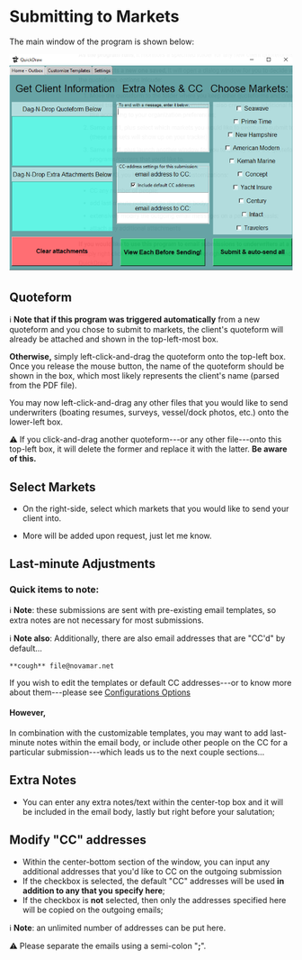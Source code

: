 # Submitting to Markets

The main window of the program is shown below:

![Main Window](../assets/main_window.png)

## Quoteform

:information_source: **Note that if this program was triggered automatically** from a new quoteform and you chose to submit to markets, the client's quoteform will already be attached and shown in the top-left-most box.

**Otherwise,** simply left-click-and-drag the quoteform onto the top-left box. Once you release the mouse button, the name of the quoteform should be shown in the box, which most likely represents the client's name (parsed from the PDF file).

You may now left-click-and-drag any other files that you would like to send underwriters (boating resumes, surveys, vessel/dock photos, etc.) onto the lower-left box.

:warning: If you click-and-drag another quoteform---or any other file---onto this top-left box, it will delete the former and replace it with the latter. **Be aware of this.**

## Select Markets

- On the right-side, select which markets that you would like to send your client into.

- More will be added upon request, just let me know.

## Last-minute Adjustments

### Quick items to note:

:information_source: **Note**: these submissions are sent with pre-existing email templates, so extra notes are not necessary for most submissions.

:information_source: **Note also**: Additionally, there are also email addresses that are "CC'd" by default...

    **cough** file@novamar.net

If you wish to edit the templates or default CC addresses---or to know more about them---please see [Configurations Options](configurations-options.md)

#### However,

In combination with the customizable templates, you may want to add last-minute notes within the email body, or include other people on the CC for a particular submission---which leads us to the next couple sections...

## Extra Notes

- You can enter any extra notes/text within the center-top box and it will be included in the email body, lastly but right before your salutation;

## Modify "CC" addresses

- Within the center-bottom section of the window, you can input any additional addresses that you'd like to CC on the outgoing submission
- If the checkbox is selected, the default "CC" addresses will be used **in addition to any that you specify here**;
- If the checkbox is **not** selected, then only the addresses specified here will be copied on the outgoing emails;

:information_source: **Note**: an unlimited number of addresses can be put here.

:warning: Please separate the emails using a semi-colon "**;**".
